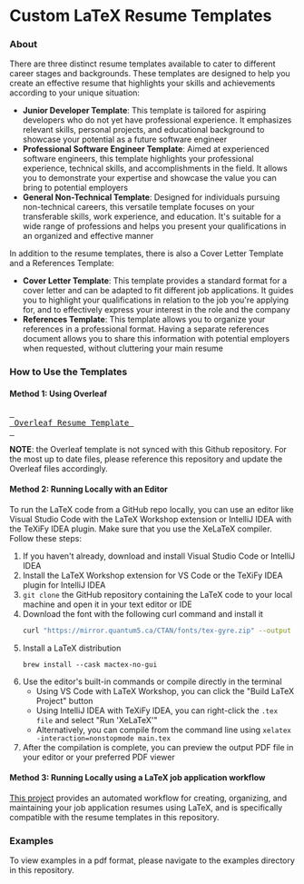 # Custom LaTeX Resume Templates

### About

There are three distinct resume templates available to cater to different career stages and backgrounds. These templates are designed to help you create an effective resume that highlights your skills and achievements according to your unique situation:

* **Junior Developer Template**: This template is tailored for aspiring developers who do not yet have professional experience. It emphasizes relevant skills, personal projects, and educational background to showcase your potential as a future software engineer
* **Professional Software Engineer Template**: Aimed at experienced software engineers, this template highlights your professional experience, technical skills, and accomplishments in the field. It allows you to demonstrate your expertise and showcase the value you can bring to potential employers
* **General Non-Technical Template**: Designed for individuals pursuing non-technical careers, this versatile template focuses on your transferable skills, work experience, and education. It's suitable for a wide range of professions and helps you present your qualifications in an organized and effective manner

In addition to the resume templates, there is also a Cover Letter Template and a References Template:

* **Cover Letter Template**: This template provides a standard format for a cover letter and can be adapted to fit different job applications. It guides you to highlight your qualifications in relation to the job you're applying for, and to effectively express your interest in the role and the company
* **References Template**: This template allows you to organize your references in a professional format. Having a separate references document allows you to share this information with potential employers when requested, without cluttering your main resume

### How to Use the Templates

#### Method 1: Using Overleaf

[<kbd> <br> Overleaf Resume Template <br> </kbd>][Overleaf]

[Overleaf]: https://www.overleaf.com/latex/templates/resume-template-by-orest/zmrmcnwmxdxn 'Overleaf Resume Template'
   
**NOTE**: the Overleaf template is not synced with this Github repository. For the most up to date files, please reference this repository and update the Overleaf files accordingly.

#### Method 2: Running Locally with an Editor

To run the LaTeX code from a GitHub repo locally, you can use an editor like Visual Studio Code with the LaTeX Workshop extension or IntelliJ IDEA with the TeXiFy IDEA plugin. Make sure that you use the XeLaTeX compiler. Follow these steps:

1. If you haven't already, download and install Visual Studio Code or IntelliJ IDEA
2. Install the LaTeX Workshop extension for VS Code or the TeXiFy IDEA plugin for IntelliJ IDEA
3. `git clone` the GitHub repository containing the LaTeX code to your local machine and open it in your text editor or IDE
4. Download the font with the following curl command and install it
   ```bash
   curl "https://mirror.quantum5.ca/CTAN/fonts/tex-gyre.zip" --output ~/Downloads/tex-gyre.zip
   ```
6. Install a LaTeX distribution
    ```
    brew install --cask mactex-no-gui
    ```
 7. Use the editor's built-in commands or compile directly in the terminal
    * Using VS Code with LaTeX Workshop, you can click the "Build LaTeX Project" button
    * Using IntelliJ IDEA with TeXiFy IDEA, you can right-click the `.tex file` and select "Run 'XeLaTeX'"
    * Alternatively, you can compile from the command line using `xelatex -interaction=nonstopmode main.tex`
7.  After the compilation is complete, you can preview the output PDF file in your editor or your preferred PDF viewer

#### Method 3: Running Locally using a LaTeX job application workflow

[This project](https://github.com/oresttokovenko/latex-resume-workflow) provides an automated workflow for creating, organizing, and maintaining your job application resumes using LaTeX, and is specifically compatible with the resume templates in this repository.

### Examples

To view examples in a pdf format, please navigate to the examples directory in this repository.